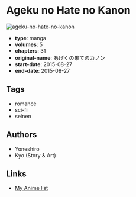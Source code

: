 # Ageku no Hate no Kanon

![ageku-no-hate-no-kanon](https://cdn.myanimelist.net/images/manga/2/207330.jpg)

-   **type**: manga
-   **volumes**: 5
-   **chapters**: 31
-   **original-name**: あげくの果てのカノン
-   **start-date**: 2015-08-27
-   **end-date**: 2015-08-27

## Tags

-   romance
-   sci-fi
-   seinen

## Authors

-   Yoneshiro
-   Kyo (Story & Art)

## Links

-   [My Anime list](https://myanimelist.net/manga/100222/Ageku_no_Hate_no_Kanon)
